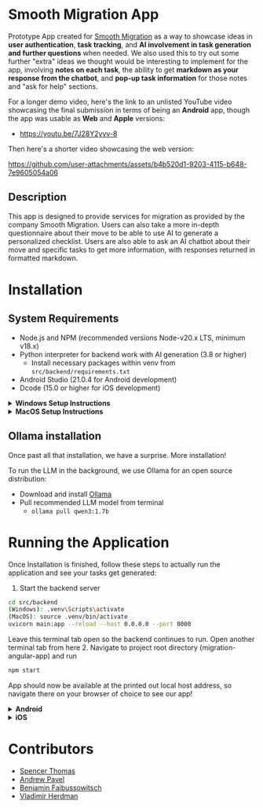# Smooth Migration App
Prototype App created for [Smooth Migration](https://smoothmigration.net/) as a way to showcase
ideas in **user authentication**, **task tracking**, and **AI involvement in task generation and further
questions** when needed.  We also used this to try out some further "extra" ideas we thought would
be interesting to implement for the app, involving **notes on each task**, the ability to get **markdown
as your response from the chatbot**, and **pop-up task information** for those notes and "ask for help" sections.

For a longer demo video, here's the link to an unlisted YouTube video showcasing the final submission in terms
of being an **Android** app, though the app was usable as **Web** and **Apple** versions:
- https://youtu.be/7J28Y2yvv-8

Then here's a shorter video showcasing the web version:

https://github.com/user-attachments/assets/b4b520d1-9203-4115-b648-7e9605054a06
## Description
This app is designed to provide services for migration as provided by the company Smooth Migration.
Users can also take a more in-depth questionnaire about their move to be able to use AI to generate a personalized checklist.
Users are also able to ask an AI chatbot about their move and specific tasks to get more information, with responses returned
in formatted markdown.
# Installation
## System Requirements
- Node.js and NPM (recommended versions Node-v20.x LTS, minimum v18.x)
- Python interpreter for backend work with AI generation (3.8 or higher)
  - Install necessary packages within venv from `src/backend/requirements.txt`
- Android Studio (21.0.4 for Android development)
- Dcode (15.0 or higher for iOS development)

<details><summary><b>Windows Setup Instructions</b></summary>
  
1. Confirm git and Node.js installation (from powershell here on out)
If you want a command line installation, winget is the builtin windows package manager
and can greatly ease installation needs, though you may need to do some path stuff if
issues arise.  Good luck!
```powershell
winget install --id Git.Git
winget install --id OpenJS.NodeJS.LTS
```
To ensure npm can install packages globally, run once with admin privileges:
```powershell
Set-ExecutionPolicy -Scope CurrentUser -ExecutionPolicy RemoteSigned
```
2. For Android Development, install Android Studio
- Download Android Studio 21.0.4 from [developer.android.com](https://developer.android.com/studio)
- During installation, make sure to install:
  - Android SDK
  - Android SDK Platform
  - Android Virtual Device
- Accept all SDK licenses when prompted
3. Clone down GitHub Repository
```powershell
git clone htttps://github.com/Vladimir-Herdman/migration-angular-app
cd migration-angular-app
```
4. Install web dependencies
```powershell
npm install
```

From here, you don't actually *need* to install everything else, this will allow you to
run the app without any AI involvement, so you can just see the web frontend.  Follow
further if you want AI generation of tasks and help support.

5. Confirm Python installation and backend dependencies
```powershell
winget install --id Python.Python.3.13
cd src\backend
python -m venv .venv
.venv\Scripts\Activate.ps1
pip install -r requirements.txt
```

</details>
<details><summary><b>MacOS Setup Instructions</b></summary>

For MacOS applications and downloads, we assume the user will use homebrew
to handle such package management
1. Install Homebrew, Git, and Node.js
```bash
/bin/bash -c "$(curl -fsSL https://raw.githubusercontent.com/Homebrew/install/HEAD/install.sh)"
brew install git
brew install node@22
```
2. Install Xcode for iOS development
- Install Xcode from the App Store
- Open Xcode and install additional components when prompted
- Install Xcode command line tools (from terminal)
  - `xcode-select --install`
3. Install Android Studio for Android Development
```bash
brew install --cask android-studio
```
4. Clone GitHub repository and install web dependencies
```bash
git clone htttps://github.com/Vladimir-Herdman/migration-angular-app
cd migration-angular-app
npm install
```

From here, you only need Python for the backend if you want AI to generate tasks and
help messages, so you could skip this section and go ahead to just see the frontend.

5. Set Up Python Backend
```bash
brwe install python
cd src/backend
python -m venv .vnev
source .venv/bin/activate
pip install requirements.txt
```

</details>

## Ollama installation
Once past all that installation, we have a surprise.  More installation!

To run the LLM in the background, we use Ollama for an open source distribution:
- Download and install [Ollama](https://ollama.com/download)
- Pull recommended LLM model from terminal
  - `ollama pull qwen3:1.7b`

# Running the Application
Once Installation is finished, follow these steps to actually run the application
and see your tasks get generated:
1. Start the backend server
```bash
cd src/backend
(Windows): .venv\Scripts\activate
(MacOS): source .venv/bin/activate
uvicorn main:app --reload --host 0.0.0.0 --port 8000
```
Leave this terminal tab open so the backend continues to run.  Open another terminal
tab from here
2. Navigate to project root directory (migration-angular-app) and run
```bash
npm start
```
App should now be available at the printed out local host address, so navigate
there on your browser of choice to see our app!

<details><summary><b>Android</b></summary>

Run these to build and run the Android version:
```bash
npx ionic build
npx ionic cap sync android
npx ionic cap open android
```
Then, run from Android Studio

</details>

<details><summary><b>iOS</b></summary>

Run these to build the iOS version:
```bash
npx ionic build
npx ionic cap sync ios
npx ionic cap open ios
```
Then, run from Xcode

</details>

# Contributors
- [Spencer Thomas](https://github.com/RealGenius1)
- [Andrew Pavel](https://github.com/apotb)
- [Benjamin Faibussowitsch](https://github.com/Ben-Faib)
- [Vladimir Herdman](https://github.com/Vladimir-Herdman)
